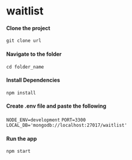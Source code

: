# waitlist

#### Clone the project
```git clone url```

#### Navigate to the folder
```cd folder_name```

#### Install Dependencies
```npm install```

#### Create .env file and paste the following
```NODE_ENV=development```
```PORT=3300```
```LOCAL_DB='mongodb://localhost:27017/waitlist'```

#### Run the app
```npm start```

